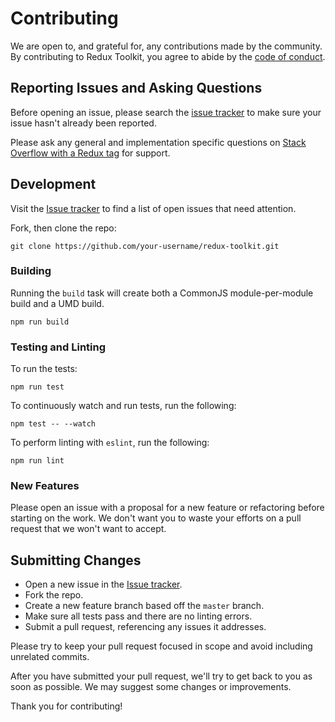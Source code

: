 # Contributing

We are open to, and grateful for, any contributions made by the community. By contributing to Redux Toolkit, you agree to abide by the [code of conduct](https://github.com/reduxjs/redux-toolkit/blob/master/CODE_OF_CONDUCT.md).

## Reporting Issues and Asking Questions

Before opening an issue, please search the [issue tracker](https://github.com/reduxjs/redux-toolkit/issues) to make sure your issue hasn't already been reported.

Please ask any general and implementation specific questions on [Stack Overflow with a Redux tag](http://stackoverflow.com/questions/tagged/redux?sort=votes&pageSize=50) for support.

## Development

Visit the [Issue tracker](https://github.com/reduxjs/redux-toolkit/issues) to find a list of open issues that need attention.

Fork, then clone the repo:

```
git clone https://github.com/your-username/redux-toolkit.git
```

### Building

Running the `build` task will create both a CommonJS module-per-module build and a UMD build.

```
npm run build
```

### Testing and Linting

To run the tests:

```
npm run test
```

To continuously watch and run tests, run the following:

```
npm test -- --watch
```

To perform linting with `eslint`, run the following:

```
npm run lint
```

### New Features

Please open an issue with a proposal for a new feature or refactoring before starting on the work. We don't want you to waste your efforts on a pull request that we won't want to accept.

## Submitting Changes

- Open a new issue in the [Issue tracker](https://github.com/reduxjs/redux-toolkit/issues).
- Fork the repo.
- Create a new feature branch based off the `master` branch.
- Make sure all tests pass and there are no linting errors.
- Submit a pull request, referencing any issues it addresses.

Please try to keep your pull request focused in scope and avoid including unrelated commits.

After you have submitted your pull request, we'll try to get back to you as soon as possible. We may suggest some changes or improvements.

Thank you for contributing!

